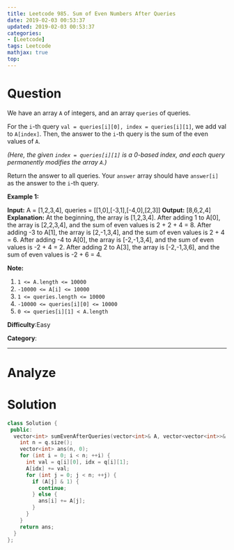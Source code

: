 ```yaml
---
title: Leetcode 985. Sum of Even Numbers After Queries
date: 2019-02-03 00:53:37
updated: 2019-02-03 00:53:37
categories: 
- [Leetcode]
tags: Leetcode
mathjax: true
top:
---
```


# Question

We have an array  `A`  of integers, and an array  `queries` of queries.

For the  `i`-th query  `val = queries[i][0], index = queries[i][1]`, we add  val to  `A[index]`. Then, the answer to the  `i`-th query is the sum of the even values of  `A`.

_(Here, the given  `index = queries[i][1]`  is a 0-based index, and each query permanently modifies the array  `A`.)_

Return the answer to all queries. Your  `answer`  array should have `answer[i]` as the answer to the  `i`-th query.

**Example 1:**

**Input:** A = [1,2,3,4], queries = [[1,0],[-3,1],[-4,0],[2,3]]
**Output:** [8,6,2,4]
**Explanation:** 
At the beginning, the array is [1,2,3,4].
After adding 1 to A[0], the array is [2,2,3,4], and the sum of even values is 2 + 2 + 4 = 8.
After adding -3 to A[1], the array is [2,-1,3,4], and the sum of even values is 2 + 4 = 6.
After adding -4 to A[0], the array is [-2,-1,3,4], and the sum of even values is -2 + 4 = 2.
After adding 2 to A[3], the array is [-2,-1,3,6], and the sum of even values is -2 + 6 = 4.

**Note:**

1.  `1 <= A.length <= 10000`
2.  `-10000 <= A[i] <= 10000`
3.  `1 <= queries.length <= 10000`
4.  `-10000 <= queries[i][0] <= 10000`
5.  `0 <= queries[i][1] < A.length`

**Difficulty**:Easy

**Category**:

<!-- more -->

------------

# Analyze

# Solution

```cpp
class Solution {
 public:
  vector<int> sumEvenAfterQueries(vector<int>& A, vector<vector<int>>& q) {
    int n = q.size();
    vector<int> ans(n, 0);
    for (int i = 0; i < n; ++i) {
      int val = q[i][0], idx = q[i][1];
      A[idx] += val;
      for (int j = 0; j < n; ++j) {
        if (A[j] & 1) {
          continue;
        } else {
          ans[i] += A[j];
        }
      }
    }
    return ans;
  }
};
```